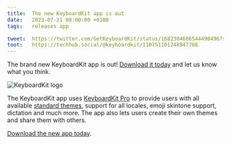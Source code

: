 ```yaml
---
title:  The new KeyboardKit app is out
date:   2023-07-21 08:00:00 +0100
tags:   releases app

tweet:  https://twitter.com/GetKeyboardKit/status/1682304606544490496?s=20
toot:   https://techhub.social/@keyboardkit/110751101248947708
---
```


The brand new KeyboardKit app is out! [Download it today]({{site.urls.appstore}}) and let us know what you think.

![KeyboardKit logo]({{page.image}})

The KeyboardKit app uses [KeyboardKit Pro](/pro) to provide users with all available [standard themes](/features/themes), support for all locales, emoji skintone support, dictation and much more. The app also lets users create their own themes and share them with others.

[Download the new app today]({{site.urls.appstore}}).